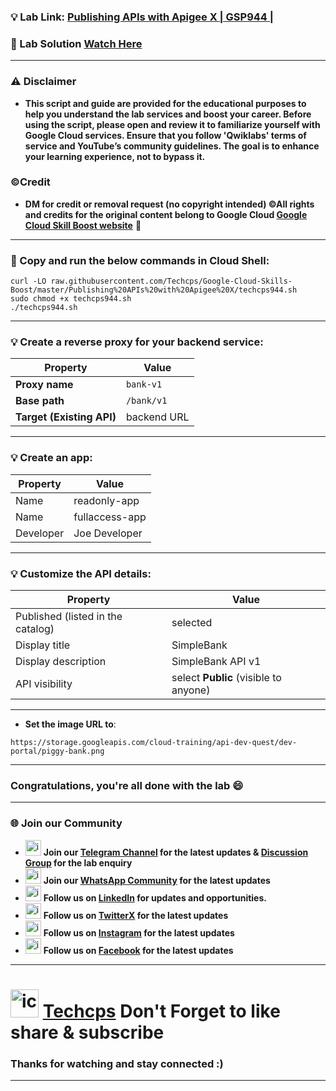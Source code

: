 


### 💡 Lab Link: [Publishing APIs with Apigee X | GSP944 | ](https://www.cloudskillsboost.google/focuses/32175?parent=catalog)

### 🚀 Lab Solution [Watch Here](https://youtu.be/ggYExhRayCM)

---

### ⚠️ Disclaimer
- **This script and guide are provided for the educational purposes to help you understand the lab services and boost your career. Before using the script, please open and review it to familiarize yourself with Google Cloud services. Ensure that you follow 'Qwiklabs' terms of service and YouTube’s community guidelines. The goal is to enhance your learning experience, not to bypass it.**

### ©Credit
- **DM for credit or removal request (no copyright intended) ©All rights and credits for the original content belong to Google Cloud [Google Cloud Skill Boost website](https://www.cloudskillsboost.google/)** 🙏

---

### 🚀 Copy and run the below commands in Cloud Shell:

```
curl -LO raw.githubusercontent.com/Techcps/Google-Cloud-Skills-Boost/master/Publishing%20APIs%20with%20Apigee%20X/techcps944.sh
sudo chmod +x techcps944.sh
./techcps944.sh
```

---

### 💡 Create a reverse proxy for your backend service:

| Property              | Value        |
|-----------------------|--------------|
| **Proxy name**        | `bank-v1`    |
| **Base path**         | `/bank/v1`   |
| **Target (Existing API)** | backend URL |

---

### 💡 Create an app:

| Property  | Value             |
|-----------|------------------|
| Name      | readonly-app      |
| Name      | fullaccess-app    |
| Developer | Joe Developer     |

---

### 💡 Customize the API details:

| Property                          | Value                                |
|-----------------------------------|--------------------------------------|
| Published (listed in the catalog) | selected                             |
| Display title                     | SimpleBank                           |
| Display description               | SimpleBank API v1                    |
| API visibility                    | select **Public** (visible to anyone) |

---

- **Set the image URL to**:
```
https://storage.googleapis.com/cloud-training/api-dev-quest/dev-portal/piggy-bank.png
```

---

### Congratulations, you're all done with the lab 😄

---

### 🌐 Join our Community

- <img src="https://github.com/user-attachments/assets/a4a4b767-151c-461d-bca1-da6d4c0cd68a" alt="icon" width="25" height="25"> **Join our [Telegram Channel](https://t.me/Techcps) for the latest updates & [Discussion Group](https://t.me/Techcpschat) for the lab enquiry**
- <img src="https://github.com/user-attachments/assets/aa10b8b2-5424-40bc-8911-7969f29f6dae" alt="icon" width="25" height="25"> **Join our [WhatsApp Community](https://whatsapp.com/channel/0029Va9nne147XeIFkXYv71A) for the latest updates**
- <img src="https://github.com/user-attachments/assets/b9da471b-2f46-4d39-bea9-acdb3b3a23b0" alt="icon" width="25" height="25"> **Follow us on [LinkedIn](https://www.linkedin.com/company/techcps/) for updates and opportunities.**
- <img src="https://github.com/user-attachments/assets/a045f610-775d-432a-b171-97a2d19718e2" alt="icon" width="25" height="25"> **Follow us on [TwitterX](https://twitter.com/Techcps_/) for the latest updates**
- <img src="https://github.com/user-attachments/assets/84e23456-7ed3-402a-a8a9-5d2fb5b44849" alt="icon" width="25" height="25"> **Follow us on [Instagram](https://instagram.com/techcps/) for the latest updates**
- <img src="https://github.com/user-attachments/assets/fc77ddc4-5b3b-42a9-a8da-e5561dce0c70" alt="icon" width="25" height="25"> **Follow us on [Facebook](https://facebook.com/techcps/) for the latest updates**

---

# <img src="https://github.com/user-attachments/assets/6ee41001-c795-467c-8d96-06b56c246b9c" alt="icon" width="45" height="45"> [Techcps](https://www.youtube.com/@techcps) Don't Forget to like share & subscribe

### Thanks for watching and stay connected :)
---
